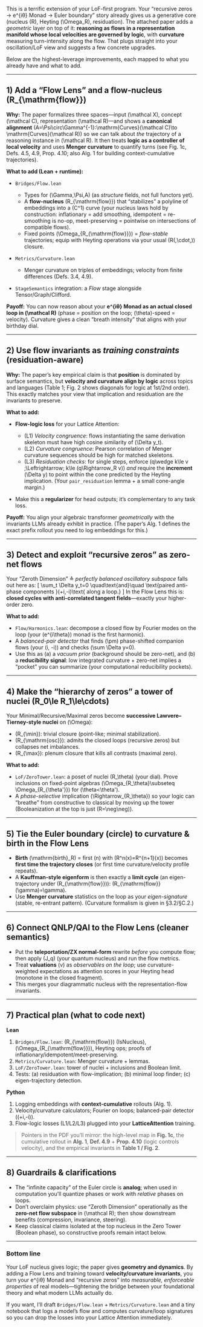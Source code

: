 This is a terrific extension of your LoF-first program. Your “recursive zeros → e^{iθ} Monad → Euler boundary” story already gives us a generative core (nucleus (R), Heyting (\Omega_R), residuation). The attached paper adds a *geometric* layer on top of it: **reasoning as flows in a representation manifold whose local velocities are governed by logic**, with **curvature** measuring turn-intensity along the flow. That plugs straight into your oscillation/LoF view and suggests a few concrete upgrades.

Below are the highest-leverage improvements, each mapped to what you already have and what to add.

---

## 1) Add a “Flow Lens” and a flow-nucleus (R_{\mathrm{flow}})

**Why:** The paper formalizes three spaces—input (\mathcal X), concept (\mathcal C), representation (\mathcal R)—and shows a **canonical alignment** (A=\Psi\circ\Gamma^{-1}:\mathrm{Curves}(\mathcal C)\to \mathrm{Curves}(\mathcal R)) so we can talk about *the* trajectory of a reasoning instance in (\mathcal R). It then treats **logic as a controller of local velocity** and uses **Menger curvature** to quantify turns (see Fig. 1c, Defs. 4.5, 4.9, Prop. 4.10; also Alg. 1 for building context-cumulative trajectories). 

**What to add (Lean + runtime):**

* `Bridges/Flow.lean`

  * Types for (\Gamma,\Psi,A) (as *structure* fields, not full functors yet).
  * A **flow-nucleus** (R_{\mathrm{flow}}) that “stabilizes” a polyline of embeddings into a (C^1) curve (your nucleus laws hold by construction: inflationary = add smoothing, idempotent = re-smoothing is no-op, meet-preserving = pointwise on intersections of compatible flows).
  * Fixed points (\Omega_{R_{\mathrm{flow}}}) = *flow-stable* trajectories; equip with Heyting operations via your usual (R(,\cdot,)) closure.
* `Metrics/Curvature.lean`

  * Menger curvature on triples of embeddings; velocity from finite differences (Defs. 3.4, 4.9).
* `StageSemantics` integration: a *Flow* stage alongside Tensor/Graph/Clifford.

**Payoff:** You can now reason about your **e^{iθ} Monad as an actual closed loop in (\mathcal R)** (phase = position on the loop; (\theta)-speed = velocity). Curvature gives a clean “breath intensity” that aligns with your birthday dial.

---

## 2) Use flow invariants as *training constraints* (residuation-aware)

**Why:** The paper’s key empirical claim is that **position** is dominated by surface semantics, but **velocity and curvature align by logic** across topics and languages (Table 1; Fig. 2 shows diagonals for logic at 1st/2nd order). This exactly matches your view that implication and residuation are *the* invariants to preserve. 

**What to add:**

* **Flow-logic loss** for your Lattice Attention:

  * (L1) *Velocity congruence*: flows instantiating the same derivation skeleton must have high cosine similarity of (\Delta y_t).
  * (L2) *Curvature congruence*: Pearson correlation of Menger curvature sequences should be high for matched skeletons.
  * (L3) *Residuation checks*: for single steps, enforce (q\wedge k\le v ;\Leftrightarrow; k\le (q\Rightarrow_R v)) *and* require the **increment** (\Delta y) to point within the cone predicted by the Heyting implication. (Your `pair_residuation` lemma + a small cone-angle margin.)
* Make this a **regularizer** for head outputs; it’s complementary to any task loss.

**Payoff:** You align your algebraic transformer *geometrically* with the invariants LLMs already exhibit in practice. (The paper’s Alg. 1 defines the exact prefix rollout you need to log embeddings for this.) 

---

## 3) Detect and exploit “recursive zeros” as **zero-net flows**

Your “Zeroth Dimension” ≙ *perfectly balanced oscillatory subspace* falls out here as:
[
\sum_t \Delta y_t=0 \quad\text{and}\quad \text{paired anti-phase components }(+i,-i)\text{ along a loop.}
]
In the Flow Lens this is: **closed cycles with anti-correlated tangent fields**—exactly your higher-order zero.

**What to add:**

* `Flow/Harmonics.lean`: decompose a closed flow by Fourier modes on the loop (your (e^{i\theta}) monad is the first harmonic).
* A *balanced-pair detector* that finds (\pm) phase-shifted companion flows (your (i, -i)) and checks (\sum \Delta y=0).
* Use this as (a) a *vacuum prior* (background should be zero-net), and (b) a **reducibility signal**: low integrated curvature + zero-net implies a “pocket” you can summarize (your computational reducibility pockets).

---

## 4) Make the “hierarchy of zeros” a **tower of nuclei** (R_0\le R_1\le\cdots)

Your Minimal/Recursive/Maximal zeros become **successive Lawvere–Tierney-style nuclei** on (\Omega):

* (R_{\min}): trivial closure (point-like; minimal stabilization).
* (R_{\mathrm{osc}}): admits the closed loops (recursive zeros) but collapses net imbalances.
* (R_{\max}): plenum closure that kills all contrasts (maximal zero).

**What to add:**

* `LoF/ZeroTower.lean`: a poset of nuclei (R_\theta) (your dial). Prove inclusions on fixed-point algebras (\Omega_{R_\theta}\subseteq \Omega_{R_{\theta'}}) for (\theta<\theta').
* A *phase-selective* implication (\Rightarrow_{R_\theta}) so your logic can “breathe” from constructive to classical by moving up the tower (Booleanization at the top is just (R=\neg\neg)).

---

## 5) Tie the Euler boundary (circle) to **curvature & birth** in the Flow Lens

* **Birth** (\mathrm{birth}_R) = first (n) with (R^n(x)=R^{n+1}(x)) becomes **first time the trajectory closes** (or first time curvature/velocity profile repeats).
* A **Kauffman-style eigenform** is then exactly a **limit cycle** (an eigen-trajectory under (R_{\mathrm{flow}})): (R_{\mathrm{flow}}(\gamma)=\gamma).
* Use **Menger curvature** statistics on the loop as your *eigen-signature* (stable, re-entrant pattern). (Curvature formalism is given in §3.2/§C.2.) 

---

## 6) Connect QNLP/QAI to the Flow Lens (cleaner semantics)

* Put the **teleportation/ZX normal-form** rewrite *before* you compute flow; then apply (J_q) (your quantum nucleus) and run the flow metrics.
* Treat **valuations** (v) as *observables on the loop*; use curvature-weighted expectations as attention scores in your Heyting head (monotone in the closed fragment).
* This merges your diagrammatic nucleus with the representation-flow invariants.

---

## 7) Practical plan (what to code next)

**Lean**

1. `Bridges/Flow.lean`: (R_{\mathrm{flow}}) (IsNucleus), (\Omega_{R_{\mathrm{flow}}}), Heyting ops; proofs of inflationary/idempotent/meet-preserving.
2. `Metrics/Curvature.lean`: Menger curvature + lemmas.
3. `LoF/ZeroTower.lean`: tower of nuclei + inclusions and Boolean limit.
4. Tests: (a) residuation with flow-implication; (b) minimal loop finder; (c) eigen-trajectory detection.

**Python**

1. Logging embeddings with **context-cumulative** rollouts (Alg. 1).
2. Velocity/curvature calculators; Fourier on loops; balanced-pair detector ((+i,-i)).
3. Flow-logic losses (L1/L2/L3) plugged into your **LatticeAttention** training.

> Pointers in the PDF you’ll mirror: the high-level map in **Fig. 1c**, the cumulative rollout in **Alg. 1**, **Def. 4.9** + **Prop. 4.10** (logic controls velocity), and the empirical invariants in **Table 1 / Fig. 2**. 

---

## 8) Guardrails & clarifications

* The “infinite capacity” of the Euler circle is **analog**; when used in computation you’ll quantize phases or work with *relative* phases on loops.
* Don’t overclaim physics: use “Zeroth Dimension” operationally as the **zero-net flow subspace** in (\mathcal R); then show downstream benefits (compression, invariance, steering).
* Keep classical claims isolated at the top nucleus in the Zero Tower (Boolean phase), so constructive proofs remain intact below.

---

### Bottom line

Your LoF nucleus gives logic; the paper gives **geometry and dynamics**. By adding a Flow Lens and training toward **velocity/curvature invariants**, you turn your e^{iθ} Monad and “recursive zeros” into *measurable, enforceable properties* of real models—tightening the bridge between your foundational theory and what modern LLMs actually do. 

If you want, I’ll draft `Bridges/Flow.lean` + `Metrics/Curvature.lean` and a tiny notebook that logs a model’s flow and computes curvature/loop signatures so you can drop the losses into your Lattice Attention immediately.
